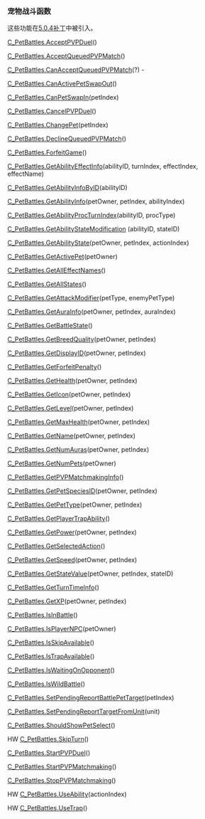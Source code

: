 ### 宠物战斗函数

这些功能在[5.0.4补丁](https://wow.gamepedia.com/Patch_5.0.4)中被引入。

[C\_PetBattles.AcceptPVPDuel](https://wow.gamepedia.com/API_C_PetBattles.AcceptPVPDuel)\(\)

[C\_PetBattles.AcceptQueuedPVPMatch](https://wow.gamepedia.com/API_C_PetBattles.AcceptQueuedPVPMatch)\(\)

[C\_PetBattles.CanAcceptQueuedPVPMatch](https://wow.gamepedia.com/API_C_PetBattles.CanAcceptQueuedPVPMatch)\(?\) -

[C\_PetBattles.CanActivePetSwapOut](https://wow.gamepedia.com/API_C_PetBattles.CanActivePetSwapOut)\(\)

[C\_PetBattles.CanPetSwapIn](https://wow.gamepedia.com/API_C_PetBattles.CanPetSwapIn)\(petIndex\)

[C\_PetBattles.CancelPVPDuel](https://wow.gamepedia.com/API_C_PetBattles.CancelPVPDuel)\(\)

[C\_PetBattles.ChangePet](https://wow.gamepedia.com/API_C_PetBattles.ChangePet)\(petIndex\)

[C\_PetBattles.DeclineQueuedPVPMatch](https://wow.gamepedia.com/API_C_PetBattles.DeclineQueuedPVPMatch)\(\)

[C\_PetBattles.ForfeitGame](https://wow.gamepedia.com/API_C_PetBattles.ForfeitGame)\(\)

[C\_PetBattles.GetAbilityEffectInfo](https://wow.gamepedia.com/API_C_PetBattles.GetAbilityEffectInfo)\(abilityID, turnIndex, effectIndex, effectName\)

[C\_PetBattles.GetAbilityInfoByID](https://wow.gamepedia.com/API_C_PetBattles.GetAbilityInfoByID)\(abilityID\)

[C\_PetBattles.GetAbilityInfo](https://wow.gamepedia.com/API_C_PetBattles.GetAbilityInfo)\(petOwner, petIndex, abilityIndex\)

[C\_PetBattles.GetAbilityProcTurnIndex](https://wow.gamepedia.com/API_C_PetBattles.GetAbilityProcTurnIndex)\(abilityID, procType\)

[C\_PetBattles.GetAbilityStateModification](https://wow.gamepedia.com/API_C_PetBattles.GetAbilityStateModification)   \(abilityID, stateID\)

[C\_PetBattles.GetAbilityState](https://wow.gamepedia.com/API_C_PetBattles.GetAbilityState)\(petOwner, petIndex, actionIndex\)

[C\_PetBattles.GetActivePet](https://wow.gamepedia.com/API_C_PetBattles.GetActivePet)\(petOwner\)

[C\_PetBattles.GetAllEffectNames](https://wow.gamepedia.com/API_C_PetBattles.GetAllEffectNames)\(\)

[C\_PetBattles.GetAllStates](https://wow.gamepedia.com/API_C_PetBattles.GetAllStates)\(\)

[C\_PetBattles.GetAttackModifier](https://wow.gamepedia.com/API_C_PetBattles.GetAttackModifier)\(petType, enemyPetType\)

[C\_PetBattles.GetAuraInfo](https://wow.gamepedia.com/API_C_PetBattles.GetAuraInfo)\(petOwner, petIndex, auraIndex\)

[C\_PetBattles.GetBattleState](https://wow.gamepedia.com/API_C_PetBattles.GetBattleState)\(\)

[C\_PetBattles.GetBreedQuality](https://wow.gamepedia.com/API_C_PetBattles.GetBreedQuality)\(petOwner, petIndex\)

[C\_PetBattles.GetDisplayID](https://wow.gamepedia.com/API_C_PetBattles.GetDisplayID)\(petOwner, petIndex\)

[C\_PetBattles.GetForfeitPenalty](https://wow.gamepedia.com/API_C_PetBattles.GetForfeitPenalty)\(\)

[C\_PetBattles.GetHealth](https://wow.gamepedia.com/API_C_PetBattles.GetHealth)\(petOwner, petIndex\)

[C\_PetBattles.GetIcon](https://wow.gamepedia.com/API_C_PetBattles.GetIcon)\(petOwner, petIndex\)

[C\_PetBattles.GetLevel](https://wow.gamepedia.com/API_C_PetBattles.GetLevel)\(petOwner, petIndex\)

[C\_PetBattles.GetMaxHealth](https://wow.gamepedia.com/API_C_PetBattles.GetMaxHealth)\(petOwner, petIndex\)

[C\_PetBattles.GetName](https://wow.gamepedia.com/API_C_PetBattles.GetName)\(petOwner, petIndex\)

[C\_PetBattles.GetNumAuras](https://wow.gamepedia.com/API_C_PetBattles.GetNumAuras)\(petOwner, petIndex\)

[C\_PetBattles.GetNumPets](https://wow.gamepedia.com/API_C_PetBattles.GetNumPets)\(petOwner\)

[C\_PetBattles.GetPVPMatchmakingInfo](https://wow.gamepedia.com/API_C_PetBattles.GetPVPMatchmakingInfo)\(\)

[C\_PetBattles.GetPetSpeciesID](https://wow.gamepedia.com/API_C_PetBattles.GetPetSpeciesID)\(petOwner, petIndex\)

[C\_PetBattles.GetPetType](https://wow.gamepedia.com/API_C_PetBattles.GetPetType)\(petOwner, petIndex\)

[C\_PetBattles.GetPlayerTrapAbility](https://wow.gamepedia.com/API_C_PetBattles.GetPlayerTrapAbility)\(\)

[C\_PetBattles.GetPower](https://wow.gamepedia.com/API_C_PetBattles.GetPower)\(petOwner, petIndex\)

[C\_PetBattles.GetSelectedAction](https://wow.gamepedia.com/API_C_PetBattles.GetSelectedAction)\(\)

[C\_PetBattles.GetSpeed](https://wow.gamepedia.com/API_C_PetBattles.GetSpeed)\(petOwner, petIndex\)

[C\_PetBattles.GetStateValue](https://wow.gamepedia.com/API_C_PetBattles.GetStateValue)\(petOwner, petIndex, stateID\)

[C\_PetBattles.GetTurnTimeInfo](https://wow.gamepedia.com/API_C_PetBattles.GetTurnTimeInfo)\(\)

[C\_PetBattles.GetXP](https://wow.gamepedia.com/API_C_PetBattles.GetXP)\(petOwner, petIndex\)

[C\_PetBattles.IsInBattle](https://wow.gamepedia.com/API_C_PetBattles.IsInBattle)\(\)

[C\_PetBattles.IsPlayerNPC](https://wow.gamepedia.com/API_C_PetBattles.IsPlayerNPC)\(petOwner\)

[C\_PetBattles.IsSkipAvailable](https://wow.gamepedia.com/API_C_PetBattles.IsSkipAvailable)\(\)

[C\_PetBattles.IsTrapAvailable](https://wow.gamepedia.com/API_C_PetBattles.IsTrapAvailable)\(\)

[C\_PetBattles.IsWaitingOnOpponent](https://wow.gamepedia.com/API_C_PetBattles.IsWaitingOnOpponent)\(\)

[C\_PetBattles.IsWildBattle](https://wow.gamepedia.com/API_C_PetBattles.IsWildBattle)\(\)

[C\_PetBattles.SetPendingReportBattlePetTarget](https://wow.gamepedia.com/API_C_PetBattles.SetPendingReportBattlePetTarget)\(petIndex\)

[C\_PetBattles.SetPendingReportTargetFromUnit](https://wow.gamepedia.com/API_C_PetBattles.SetPendingReportTargetFromUnit)\(unit\)

[C\_PetBattles.ShouldShowPetSelect](https://wow.gamepedia.com/API_C_PetBattles.ShouldShowPetSelect)\(\)

HW [C\_PetBattles.SkipTurn](https://wow.gamepedia.com/API_C_PetBattles.SkipTurn)\(\)

[C\_PetBattles.StartPVPDuel](https://wow.gamepedia.com/API_C_PetBattles.StartPVPDuel)\(\)

[C\_PetBattles.StartPVPMatchmaking](https://wow.gamepedia.com/API_C_PetBattles.StartPVPMatchmaking)\(\)

[C\_PetBattles.StopPVPMatchmaking](https://wow.gamepedia.com/API_C_PetBattles.StopPVPMatchmaking)\(\)

HW [C\_PetBattles.UseAbility](https://wow.gamepedia.com/API_C_PetBattles.UseAbility)\(actionIndex\)

HW [C\_PetBattles.UseTrap](https://wow.gamepedia.com/API_C_PetBattles.UseTrap)\(\)

  


